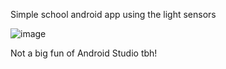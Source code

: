 Simple school android app using the light sensors 


![image](https://github.com/Anastasios3/myLightSensor-AndroidStudioApp/assets/117446378/1571fb0c-ec90-4492-ab20-c062964377b9)


Not a big fun of Android Studio tbh!
